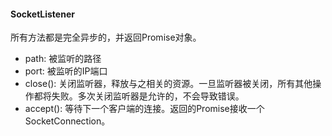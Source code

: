 #### SocketListener

所有方法都是完全异步的，并返回Promise对象。

- path: 被监听的路径
- port: 被监听的IP端口
- close(): 关闭监听器，释放与之相关的资源。一旦监听器被关闭，所有其他操作都将失败。多次关闭监听器是允许的，不会导致错误。
- accept(): 等待下一个客户端的连接。返回的Promise接收一个SocketConnection。